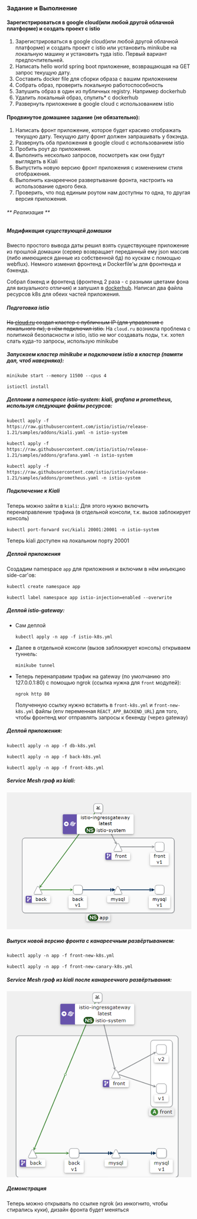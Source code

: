 ### Задание и Выполнение

#### Зарегистрироваться в google cloud(или любой другой облачной платформе) и создать проект с istio
1. Зарегистрироваться в google cloud(или любой другой облачной платформе) и создать проект с istio или установить minikube на локальную машину и установить туда istio. Первый вариант предпочтительней. 
2. Написать hello world spring boot приложение, возвращающая на GET запрос текущую дату. 
3. Составить docker file для сборки образа c вашим приложением 
4. Собрать образ, проверить локальную работоспособность
5. Запушить образ в один из публичных registry. Например dockerhub 
6. Удалить локальный образ, спулить* с dockerhub 
7. Развернуть приложение в google cloud с использованием istio


#### Продвинутое домашнее задание (не обязательно): 
1. Написать фронт приложение, которое будет красиво отображать текущую дату. Текущую дату фронт должен запрашивать у бэкэнда.
2. Развернуть оба приложения в google cloud с использованием istio
3. Пробить роут до приложения.
4. Выполнить несколько запросов, посмотреть как они будут выглядеть в Kiali 
5. Выпустить новую версию фронт приложения с изменением стиля отображения. 
6. Выполнить канареечное развертывание фронта, настроить на использование одного бека.
7. Проверить, что под единым роутом нам доступны то одна, то другая версия приложения.

###### ** Реализация **

##### Модификация существующей домашки
Вместо простого вывода даты решил взять существующее приложение из прошлой домашки (сервер возвращает переданный ему json массив (либо имеющиеся данные из собственной бд) по кускам с помощью webflux).
Немного изменил фронтенд и Dockerfile'ы для фронтенда и бэкенда.

Собрал бэкенд и фронтенд (фронтенд 2 раза - с разными цветами фона для визуального отличия) и запушил в [dockerhub](https://hub.docker.com).
Написал два файла ресурсов k8s для обеих частей приложения.

##### Подготовка istio
~~На [cloud.ru](https://cloud.ru) создал кластер с публичным IP (для управления с локального пк), в нём подключил istio.~~
На `cloud.ru` возникла проблема с политикой безопасности и istio, istio не мог создавать поды, т.к. хотел слать куда-то запросы, использую minikube

##### Запускаем кластер minikube и подключаем istio в кластер (памяти дал, чтоб наверняка):
```shell
minikube start --memory 11500 --cpus 4
```
```shell
istioctl install
```

##### Деплоим в namespace istio-system: kiali, grafana и prometheus, используя следующие файлы ресурсов:
```shell
kubectl apply -f https://raw.githubusercontent.com/istio/istio/release-1.21/samples/addons/kiali.yaml -n istio-system
```
```shell
kubectl apply -f https://raw.githubusercontent.com/istio/istio/release-1.21/samples/addons/grafana.yaml -n istio-system
```
```shell
kubectl apply -f https://raw.githubusercontent.com/istio/istio/release-1.21/samples/addons/prometheus.yaml -n istio-system
```

##### Подключение к Kiali
Теперь можно зайти в `kiali`:
Для этого нужно включить перенаправление трафика (в отдельной консоли, т.к. вызов заблокирует консоль)
```shell
kubectl port-forward svc/kiali 20001:20001 -n istio-system
```
Теперь kiali доступен на локальном порту 20001

##### Деплой приложения
Создадим namespace `app` для приложения и включим в нём инъекцию side-car'ов:
```shell
kubectl create namespace app
```
```shell
kubectl label namespace app istio-injection=enabled --overwrite
```

##### Деплой istio-gateway:
* Сам деплой
    ```shell
    kubectl apply -n app -f istio-k8s.yml
    ```

* Далее в отдельной консоли (вызов заблокирует консоль) открываем туннель:
    ```shell
    minikube tunnel
    ```

* Теперь перенаправим трафик на gateway (по умолчанию это 127.0.0.1:80) с помощью ngrok (ссылка нужна для `front` модулей):
    ```shell
    ngrok http 80
    ```

    Полученную ссылку нужно вставить в `front-k8s.yml` и `front-new-k8s.yml` файлы (env переменная `REACT_APP_BACKEND_URL`) для того,
    чтобы фронтенд мог отправлять запросы к бекенду (через gateway)

##### Деплой приложения:
```shell
kubectl apply -n app -f db-k8s.yml
```
```shell
kubectl apply -n app -f back-k8s.yml
```
```shell
kubectl apply -n app -f front-k8s.yml
```

##### Service Mesh граф из kiali:

![Before Canary](./assets/beforeCanary.png)

##### Выпуск новой версию фронта с канареечным развёртыванием:
```shell
kubectl apply -n app -f front-new-k8s.yml
```
```shell
kubectl apply -n app -f front-new-canary-k8s.yml
```

##### Service Mesh граф из kiali после канареечного развёртывания:

![After Canary](./assets/canary.png)

##### Демонстрация
Теперь можно открывать по ссылке ngrok (из инкогнито, чтобы стирались куки), 
дизайн фронта будет меняться